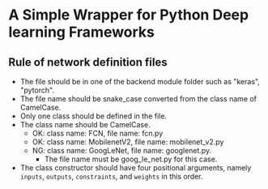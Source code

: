 # A Simple Wrapper for Python Deep learning Frameworks

## Rule of network definition files

- The file should be in one of the backend module folder such as "keras", "pytorch".
- The file name should be snake\_case converted from the class name of CamelCase.
- Only one class should be defined in the file.
- The class name should be CamelCase.
  - OK:  class name: FCN,         file name: fcn.py
  - OK:  class name: MobilenetV2, file name: mobilenet\_v2.py
  - NG:  class name: GoogLeNet,   file name: googlenet.py.
    - The file name must be goog\_le\_net.py for this case.
- The class constructor should have four positional arguments, namely `inputs`, `outputs`, `constraints`, and `weights` in this order.
